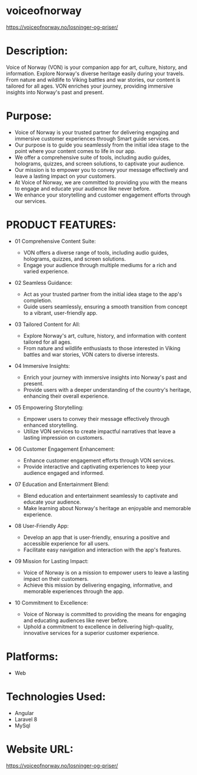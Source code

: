 # voiceofnorway
https://voiceofnorway.no/losninger-og-priser/ 

# Description:  
Voice of Norway (VON) is your companion app for art, culture, history, and information. Explore Norway's diverse heritage easily during your travels. From nature and wildlife to Viking battles and war stories, our content is tailored for all ages. VON enriches your journey, providing immersive insights into Norway's past and present. 

# Purpose: 
- Voice of Norway is your trusted partner for delivering engaging and immersive customer experiences through Smart guide services.
- Our purpose is to guide you seamlessly from the initial idea stage to the point where your content comes to life in our app.
- We offer a comprehensive suite of tools, including audio guides, holograms, quizzes, and screen solutions, to captivate your audience.
- Our mission is to empower you to convey your message effectively and leave a lasting impact on your customers.
- At Voice of Norway, we are committed to providing you with the means to engage and educate your audience like never before.
- We enhance your storytelling and customer engagement efforts through our services.

# PRODUCT FEATURES:
- 01 Comprehensive Content Suite: 
  - VON offers a diverse range of tools, including audio guides, holograms, quizzes, and screen solutions.
  - Engage your audience through multiple mediums for a rich and varied experience.
    
- 02 Seamless Guidance: 
  - Act as your trusted partner from the initial idea stage to the app's completion. 
  - Guide users seamlessly, ensuring a smooth transition from concept to a vibrant, user-friendly app.
    
- 03 Tailored Content for All: 
  - Explore Norway's art, culture, history, and information with content tailored for all ages. 
  - From nature and wildlife enthusiasts to those interested in Viking battles and war stories, VON caters to diverse interests.

- 04 Immersive Insights:
   - Enrich your journey with immersive insights into Norway's past and present.
   - Provide users with a deeper understanding of the country's heritage, enhancing their overall experience.
 
- 05 Empowering Storytelling:
   - Empower users to convey their message effectively through enhanced storytelling. 
   - Utilize VON services to create impactful narratives that leave a lasting impression on customers.

- 06 Customer Engagement Enhancement: 
  - Enhance customer engagement efforts through VON services. 
  - Provide interactive and captivating experiences to keep your audience engaged and informed.
 
- 07 Education and Entertainment Blend:
  - Blend education and entertainment seamlessly to captivate and educate your audience. 
  - Make learning about Norway's heritage an enjoyable and memorable experience.

- 08 User-Friendly App: 
  - Develop an app that is user-friendly, ensuring a positive and accessible experience for all users. 
  - Facilitate easy navigation and interaction with the app's features.
 
- 09 Mission for Lasting Impact: 
  - Voice of Norway is on a mission to empower users to leave a lasting impact on their customers. 
  - Achieve this mission by delivering engaging, informative, and memorable experiences through the app.

- 10 Commitment to Excellence: 
  - Voice of Norway is committed to providing the means for engaging and educating audiences like never before. 
  - Uphold a commitment to excellence in delivering high-quality, innovative services for a superior customer experience. 


# Platforms:
- Web

# Technologies Used: 
- Angular
- Laravel 8
- MySql

# Website URL:
https://voiceofnorway.no/losninger-og-priser/
